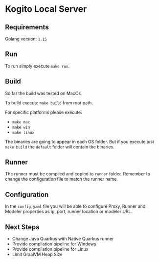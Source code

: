# Kogito Local Server

## Requirements

Golang version: `1.15`

## Run

To run simply execute `make run`.

## Build

So far the build was tested on MacOs

To build execute `make build` from root path.

For specific platforms please execute:

- `make mac`
- `make win`
- `make linux`

The binaries are going to appear in each OS folder. But if you execute just `make build` the `default` folder will contain the binaries.

## Runner

The runner must be compiled and copied to `runner` folder. Remember to change the configuration file to match the runner name.

## Configuration

In the `config.yaml` file you will be able to configure Proxy, Runner and Modeler properties as ip, port, runner location or modeler URL.

## Next Steps

- Change Java Quarkus with Native Quarkus runner
- Provide compilation pipeline for Windows
- Provide compilation pipeline for Linux
- Limit GraalVM Heap Size
